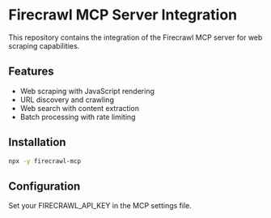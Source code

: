 # Firecrawl MCP Server Integration

This repository contains the integration of the Firecrawl MCP server for web scraping capabilities.

## Features
- Web scraping with JavaScript rendering
- URL discovery and crawling
- Web search with content extraction
- Batch processing with rate limiting

## Installation
```bash
npx -y firecrawl-mcp
```

## Configuration
Set your FIRECRAWL_API_KEY in the MCP settings file.
